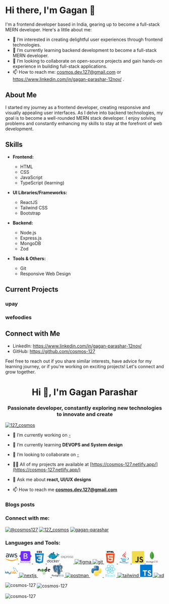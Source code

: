 
# Hi there, I'm Gagan 👋

I'm a frontend developer based in India, gearing up to become a full-stack MERN developer. Here's a little about me:

- 👀 I’m interested in creating delightful user experiences through frontend technologies.
- 🌱 I’m currently learning backend development to become a full-stack MERN developer.
- 💞️ I’m looking to collaborate on open-source projects and gain hands-on experience in building full-stack applications.
- 📫 How to reach me: cosmos.dev.127@gmail.com or https://www.linkedin.com/in/gagan-parashar-12nov/ .

## About Me

I started my journey as a frontend developer, creating responsive and visually appealing user interfaces. As I delve into backend technologies, my goal is to become a well-rounded MERN stack developer. I enjoy solving problems and constantly enhancing my skills to stay at the forefront of web development.


## Skills

- **Frontend:**
  - HTML
  - CSS 
  - JavaScript
  - TypeScript (learning)

- **UI Libraries/Frameworks:**
  - ReactJS
  - Tailwind CSS
  - Bootstrap

- **Backend:**
  - Node.js
  - Express.js
  - MongoDB
  - Zod

- **Tools & Others:**
  - Git
  - Responsive Web Design


## Current Projects
### upay
### wefoodies



## Connect with Me

- LinkedIn: https://www.linkedin.com/in/gagan-parashar-12nov/
- GitHub: https://github.com/cosmos-127


Feel free to reach out if you share similar interests, have advice for my learning journey, or if you're working on exciting projects! Let's connect and grow together.


<h1 align="center">Hi 👋, I'm Gagan Parashar</h1>
<h3 align="center">Passionate developer, constantly exploring new technologies to innovate and create</h3>

<p align="left"> <a href="https://twitter.com/127_cosmos" target="blank"><img src="https://img.shields.io/twitter/follow/127_cosmos?logo=twitter&style=for-the-badge" alt="127_cosmos" /></a> </p>

- 🔭 I’m currently working on [-](-)

- 🌱 I’m currently learning **DEVOPS and System design**

- 👯 I’m looking to collaborate on [-](-)

- 👨‍💻 All of my projects are available at [https://cosmos-127.netlify.app/](https://cosmos-127.netlify.app/)

- 💬 Ask me about **react, UI/UX designs**

- 📫 How to reach me **cosmos.dev.127@gmail.com**

### Blogs posts
<!-- BLOG-POST-LIST:START -->
<!-- BLOG-POST-LIST:END -->

<h3 align="left">Connect with me:</h3>
<p align="left">
<a href="https://dev.to/@cosmos127" target="blank"><img align="center" src="https://raw.githubusercontent.com/rahuldkjain/github-profile-readme-generator/master/src/images/icons/Social/devto.svg" alt="@cosmos127" height="30" width="40" /></a>
<a href="https://twitter.com/127_cosmos" target="blank"><img align="center" src="https://raw.githubusercontent.com/rahuldkjain/github-profile-readme-generator/master/src/images/icons/Social/twitter.svg" alt="127_cosmos" height="30" width="40" /></a>
<a href="https://linkedin.com/in/gagan-parashar" target="blank"><img align="center" src="https://raw.githubusercontent.com/rahuldkjain/github-profile-readme-generator/master/src/images/icons/Social/linked-in-alt.svg" alt="gagan-parashar" height="30" width="40" /></a>
</p>

<h3 align="left">Languages and Tools:</h3>
<p align="left"> <a href="https://aws.amazon.com" target="_blank" rel="noreferrer"> <img src="https://raw.githubusercontent.com/devicons/devicon/master/icons/amazonwebservices/amazonwebservices-original-wordmark.svg" alt="aws" width="40" height="40"/> </a> <a href="https://getbootstrap.com" target="_blank" rel="noreferrer"> <img src="https://raw.githubusercontent.com/devicons/devicon/master/icons/bootstrap/bootstrap-plain-wordmark.svg" alt="bootstrap" width="40" height="40"/> </a> <a href="https://www.w3schools.com/css/" target="_blank" rel="noreferrer"> <img src="https://raw.githubusercontent.com/devicons/devicon/master/icons/css3/css3-original-wordmark.svg" alt="css3" width="40" height="40"/> </a> <a href="https://www.docker.com/" target="_blank" rel="noreferrer"> <img src="https://raw.githubusercontent.com/devicons/devicon/master/icons/docker/docker-original-wordmark.svg" alt="docker" width="40" height="40"/> </a> <a href="https://expressjs.com" target="_blank" rel="noreferrer"> <img src="https://raw.githubusercontent.com/devicons/devicon/master/icons/express/express-original-wordmark.svg" alt="express" width="40" height="40"/> </a> <a href="https://www.figma.com/" target="_blank" rel="noreferrer"> <img src="https://www.vectorlogo.zone/logos/figma/figma-icon.svg" alt="figma" width="40" height="40"/> </a> <a href="https://git-scm.com/" target="_blank" rel="noreferrer"> <img src="https://www.vectorlogo.zone/logos/git-scm/git-scm-icon.svg" alt="git" width="40" height="40"/> </a> <a href="https://www.w3.org/html/" target="_blank" rel="noreferrer"> <img src="https://raw.githubusercontent.com/devicons/devicon/master/icons/html5/html5-original-wordmark.svg" alt="html5" width="40" height="40"/> </a> <a href="https://www.java.com" target="_blank" rel="noreferrer"> <img src="https://raw.githubusercontent.com/devicons/devicon/master/icons/java/java-original.svg" alt="java" width="40" height="40"/> </a> <a href="https://developer.mozilla.org/en-US/docs/Web/JavaScript" target="_blank" rel="noreferrer"> <img src="https://raw.githubusercontent.com/devicons/devicon/master/icons/javascript/javascript-original.svg" alt="javascript" width="40" height="40"/> </a> <a href="https://www.mongodb.com/" target="_blank" rel="noreferrer"> <img src="https://raw.githubusercontent.com/devicons/devicon/master/icons/mongodb/mongodb-original-wordmark.svg" alt="mongodb" width="40" height="40"/> </a> <a href="https://www.mysql.com/" target="_blank" rel="noreferrer"> <img src="https://raw.githubusercontent.com/devicons/devicon/master/icons/mysql/mysql-original-wordmark.svg" alt="mysql" width="40" height="40"/> </a> <a href="https://nextjs.org/" target="_blank" rel="noreferrer"> <img src="https://cdn.worldvectorlogo.com/logos/nextjs-2.svg" alt="nextjs" width="40" height="40"/> </a> <a href="https://nodejs.org" target="_blank" rel="noreferrer"> <img src="https://raw.githubusercontent.com/devicons/devicon/master/icons/nodejs/nodejs-original-wordmark.svg" alt="nodejs" width="40" height="40"/> </a> <a href="https://www.postgresql.org" target="_blank" rel="noreferrer"> <img src="https://raw.githubusercontent.com/devicons/devicon/master/icons/postgresql/postgresql-original-wordmark.svg" alt="postgresql" width="40" height="40"/> </a> <a href="https://postman.com" target="_blank" rel="noreferrer"> <img src="https://www.vectorlogo.zone/logos/getpostman/getpostman-icon.svg" alt="postman" width="40" height="40"/> </a> <a href="https://www.python.org" target="_blank" rel="noreferrer"> <img src="https://raw.githubusercontent.com/devicons/devicon/master/icons/python/python-original.svg" alt="python" width="40" height="40"/> </a> <a href="https://reactjs.org/" target="_blank" rel="noreferrer"> <img src="https://raw.githubusercontent.com/devicons/devicon/master/icons/react/react-original-wordmark.svg" alt="react" width="40" height="40"/> </a> <a href="https://tailwindcss.com/" target="_blank" rel="noreferrer"> <img src="https://www.vectorlogo.zone/logos/tailwindcss/tailwindcss-icon.svg" alt="tailwind" width="40" height="40"/> </a> <a href="https://www.typescriptlang.org/" target="_blank" rel="noreferrer"> <img src="https://raw.githubusercontent.com/devicons/devicon/master/icons/typescript/typescript-original.svg" alt="typescript" width="40" height="40"/> </a> <a href="https://www.adobe.com/products/xd.html" target="_blank" rel="noreferrer"> <img src="https://cdn.worldvectorlogo.com/logos/adobe-xd.svg" alt="xd" width="40" height="40"/> </a> </p>

<p><img align="left" src="https://github-readme-stats.vercel.app/api/top-langs?username=cosmos-127&show_icons=true&theme=dracula&locale=en&layout=compact" alt="cosmos-127" /></p>

<p>&nbsp;<img align="center" src="https://github-readme-stats.vercel.app/api?username=cosmos-127&show_icons=true&theme=dracula&locale=en" alt="cosmos-127" /></p>

<p><img align="center" src="https://github-readme-streak-stats.herokuapp.com/?user=cosmos-127&theme=dark" alt="cosmos-127" /></p>

